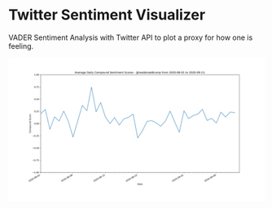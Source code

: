 # Twitter Sentiment Visualizer

VADER Sentiment Analysis with Twitter API to plot a proxy for how one is feeling. 

![Picture of @realdonaldtrumps sentiment in August of 2020](https://github.com/dnnyw/twitter-sentiment/blob/main/compound.png)
